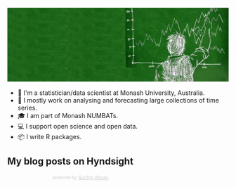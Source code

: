 
![](blackboard_timeseries.jpg)

- 🧑 I'm a statistician/data scientist at Monash University, Australia.
- 🔭 I mostly work on analysing and forecasting large collections of time series.
- 🎓 I am part of Monash NUMBATs.
- 💻 I support open science and open data.
- 📦 I write R packages.

## My blog posts on Hyndsight


<!-- start sw-rss-feed code -->
<script type="text/javascript">
<!--
rssfeed_url = new Array();
rssfeed_url[0]="http://feeds.feedburner.com/Hyndsight";
rssfeed_frame_width="230";
rssfeed_frame_height="260";
rssfeed_scroll="on";
rssfeed_scroll_step="6";
rssfeed_scroll_bar="off";
rssfeed_target="_blank";
rssfeed_font_size="12";
rssfeed_font_face="";
rssfeed_border="on";
rssfeed_css_url="https://feed.surfing-waves.com/css/style4.css";
rssfeed_title="on";
rssfeed_title_name="Hyndsight";
rssfeed_title_bgcolor="#3366ff";
rssfeed_title_color="#fff";
rssfeed_title_bgimage="";
rssfeed_footer="off";
rssfeed_footer_name="rss feed";
rssfeed_footer_bgcolor="#fff";
rssfeed_footer_color="#333";
rssfeed_footer_bgimage="";
rssfeed_item_title_length="200";
rssfeed_item_title_color="#666";
rssfeed_item_bgcolor="#fff";
rssfeed_item_bgimage="";
rssfeed_item_border_bottom="on";
rssfeed_item_source_icon="off";
rssfeed_item_date="on";
rssfeed_item_description="on";
rssfeed_item_description_length="120";
rssfeed_item_description_color="#666";
rssfeed_item_description_link_color="#333";
rssfeed_item_description_tag="off";
rssfeed_no_items="0";
rssfeed_cache = "07354a2a0aab5d98354b2657b8caa2d3";
//-->
</script>
<script type="text/javascript" src="//feed.surfing-waves.com/js/rss-feed.js"></script>
<!-- The link below helps keep this service FREE, and helps other people find the SW widget. Please be cool and keep it! Thanks. -->
<div style="color:#ccc;font-size:10px; text-align:right; width:230px;">powered by <a href="https://surfing-waves.com" rel="noopener" target="_blank" style="color:#ccc;">Surfing Waves</a></div>
<!-- end sw-rss-feed code -->